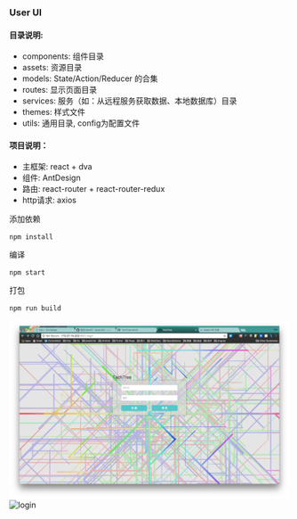 ### User UI

#### 目录说明:
- components: 组件目录
- assets: 资源目录
- models: State/Action/Reducer 的合集
- routes: 显示页面目录
- services: 服务（如：从远程服务获取数据、本地数据库）目录
- themes: 样式文件
- utils: 通用目录, config为配置文件

#### 项目说明：
- 主框架: react + dva
- 组件: AntDesign
- 路由: react-router + react-router-redux
- http请求: axios

添加依赖

```
npm install
```

编译

```
npm start
```

打包

```
npm run build
```

![login](/preview/user/login.png)
![login](/preview/user/login.gif)
